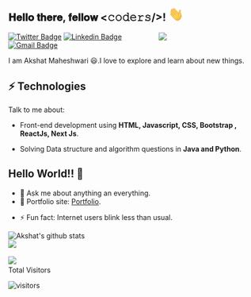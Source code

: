 <h2> 𝐇𝐞𝐥𝐥𝐨 𝐭𝐡𝐞𝐫𝐞, 𝐟𝐞𝐥𝐥𝐨𝐰 <𝚌𝚘𝚍𝚎𝚛𝚜/>! <img src="https://raw.githubusercontent.com/ABSphreak/ABSphreak/master/gifs/Hi.gif" width="30px"></h2>

<img align='right' src='https://user-images.githubusercontent.com/5713670/87202985-820dcb80-c2b6-11ea-9f56-7ec461c497c3.gif' width='200"'>

[![Twitter Badge](https://img.shields.io/badge/-@Akshat0217-1ca0f1?style=flat-square&labelColor=1ca0f1&logo=twitter&logoColor=white&link=https://twitter.com/Akshat0217)](https://twitter.com/Akshat0217)
[![Linkedin Badge](https://img.shields.io/badge/-AkshatMaheshwari-blue?style=flat-square&logo=Linkedin&logoColor=white&link=https://www.linkedin.com/in/akshat-maheshwari--/)](https://www.linkedin.com/in/akshat-maheshwari--/) 
[![Gmail Badge](https://img.shields.io/badge/-maheshwariakshat482@gmail.com-c14438?style=flat-square&logo=Gmail&logoColor=white&link=mailto:maheshwariakshat4822@gmail.com)](mailto:maheshwariakshat482@gmail.com)

I am Akshat Maheshwari 😃.I love to explore and learn about new things.
## ⚡ Technologies
Talk to me about:
- Front-end development using **HTML, Javascript, CSS, Bootstrap , ReactJs, Next Js**.
<!-- - Backend development using **NodeJs, Django**. -->
- Solving Data structure and algorithm questions in **Java and Python**.
## Hello World!! 🤔
- 💬 Ask me about anything an everything.
- 🎯 Portfolio site: [Portfolio](https://akshat17.vercel.app/).
<!-- - 🔔 Subscribe:- [Akshat Maheshwari](#). -->
- ⚡ Fun fact: Internet users blink less than usual.

![Akshat's github stats](https://github-readme-stats.vercel.app/api?username=akshatmaheshwari1702&show_icons=true)<br>
<img src="https://github-readme-stats.vercel.app/api/top-langs/?username=akshatmaheshwari1702&layout=compact" /><br>
<p align="center">
  
<img src="https://profile-counter.glitch.me/{akshatmaheshwari1702}/count.svg" /><br>
  Total Visitors 
</p>


![visitors](https://visitor-badge.glitch.me/badge?page_id=akshatmaheshwari1702.akshatmaheshwari1702)
